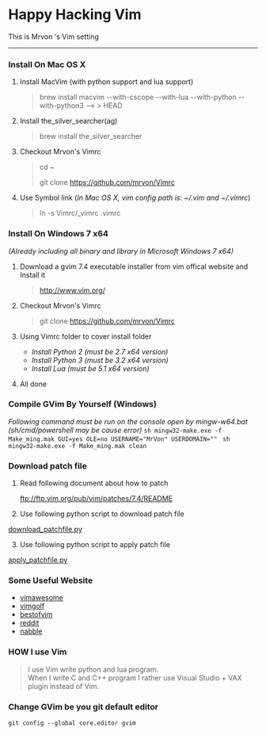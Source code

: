 # Happy Hacking Vim #
This is Mrvon 's Vim setting 

----------

### Install On Mac OS X ###

1. Install MacVim (with python support and lua support)
	> brew install macvim --with-cscope --with-lua --with-python --with-python3 --> > HEAD

2. Install the_silver_searcher(ag)
	> brew install the_silver_searcher

3. Checkout Mrvon's Vimrc
	> cd ~
	>
	> git clone https://github.com/mrvon/Vimrc

4. Use Symbol link (*In Mac OS X, vim config path is: ~/.vim and ~/.vimrc*)
	> ln -s Vimrc/_vimrc .vimrc

### Install On Windows 7 x64 ###
*(Already including all binary and library in Microsoft Windows 7 x64)*

1. Download a gvim 7.4 executable installer from vim offical website and Install it
	> http://www.vim.org/ 

2. Checkout Mrvon's Vimrc
	> git clone https://github.com/mrvon/Vimrc

3. Using Vimrc folder to cover install folder
	+ *Install Python 2 (must be 2.7 x64 version)*
	+ *Install Python 3 (must be 3.2 x64 version)*
	+ *Install Lua 	 (must be 5.1 x64 version)*

4. All done
 
### Compile GVim By Yourself (Windows) ###
*Following command must be run on the console open by mingw-w64.bat
 (sh/cmd/powershell may be cause error)*
	```sh
	mingw32-make.exe -f Make_ming.mak GUI=yes OLE=no USERNAME="MrVon" USERDOMAIN=""
	```
	```sh
	mingw32-make.exe -f Make_ming.mak clean
	```
### Download patch file ###
1. Read following document about how to patch

	ftp://ftp.vim.org/pub/vim/patches/7.4/README

2. Use following python script to download patch file

[download_patchfile.py](https://github.com/mrvon/Vimrc/blob/master/vim74/code/download_patchfile.py)

3. Use following python script to apply patch file

[apply_patchfile.py](https://github.com/mrvon/Vimrc/blob/master/vim74/code/apply_patchfile.py)

### Some Useful Website ###
+ [vimawesome](http://vimawesome.com/)
+ [vimgolf](http://vimgolf.com/)
+ [bestofvim](http://bestofvim.com/)
+ [reddit](http://www.reddit.com/r/vim/)
+ [nabble](http://vim.1045645.n5.nabble.com/)

### HOW I use Vim
> I use Vim write python and lua program.<br>
> When I write C and C++ program I rather
> use Visual Studio + VAX plugin instead of Vim.

### Change GVim be you git default editor
    git config --global core.editor gvim
